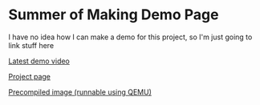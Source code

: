 # Summer of Making Demo Page

I have no idea how I can make a demo for this project, so I'm just going to link stuff here

[Latest demo video](https://www.youtube.com/watch?v=GrMt0K33bC0)

[Project page](https://summer.hackclub.com/projects/387)

[Precompiled image (runnable using QEMU)](https://github.com/wdotmathree/PZOS/releases/tag/v0.1.0-alpha)
